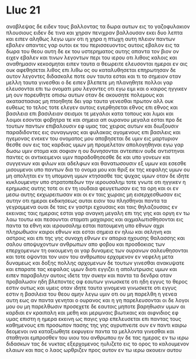 # Lluc 21
αναβλεψας δε ειδεν τους βαλλοντας τα δωρα αυτων εις το γαζοφυλακιον πλουσιους
ειδεν δε τινα και χηραν πενιχραν βαλλουσαν εκει δυο λεπτα
και ειπεν αληθως λεγω υμιν οτι η χηρα η πτωχη αυτη πλειον παντων εβαλεν
απαντες γαρ ουτοι εκ του περισσευοντος αυτοις εβαλον εις τα δωρα του θεου αυτη δε εκ του υστερηματος αυτης απαντα τον βιον ον ειχεν εβαλεν
και τινων λεγοντων περι του ιερου οτι λιθοις καλοις και αναθημασιν κεκοσμηται ειπεν
ταυτα α θεωρειτε ελευσονται ημεραι εν αις ουκ αφεθησεται λιθος επι λιθω ος ου καταλυθησεται
επηρωτησαν δε αυτον λεγοντες διδασκαλε ποτε ουν ταυτα εσται και τι το σημειον οταν μελλη ταυτα γινεσθαι
ο δε ειπεν βλεπετε μη πλανηθητε πολλοι γαρ ελευσονται επι τω ονοματι μου λεγοντες οτι εγω ειμι και ο καιρος ηγγικεν μη ουν πορευθητε οπισω αυτων
οταν δε ακουσητε πολεμους και ακαταστασιας μη πτοηθητε δει γαρ ταυτα γενεσθαι πρωτον αλλ ουκ ευθεως το τελος
τοτε ελεγεν αυτοις εγερθησεται εθνος επι εθνος και βασιλεια επι βασιλειαν
σεισμοι τε μεγαλοι κατα τοπους και λιμοι και λοιμοι εσονται φοβητρα τε και σημεια απ ουρανου μεγαλα εσται
προ δε τουτων παντων επιβαλουσιν εφ υμας τας χειρας αυτων και διωξουσιν παραδιδοντες εις συναγωγας και φυλακας αγομενους επι βασιλεις και ηγεμονας ενεκεν του ονοματος μου
αποβησεται δε υμιν εις μαρτυριον
θεσθε ουν εις τας καρδιας υμων μη προμελεταν απολογηθηναι
εγω γαρ δωσω υμιν στομα και σοφιαν η ου δυνησονται αντειπειν ουδε αντιστηναι παντες οι αντικειμενοι υμιν
παραδοθησεσθε δε και υπο γονεων και συγγενων και φιλων και αδελφων και θανατωσουσιν εξ υμων
και εσεσθε μισουμενοι υπο παντων δια το ονομα μου
και θριξ εκ της κεφαλης υμων ου μη αποληται
εν τη υπομονη υμων κτησασθε τας ψυχας υμων
οταν δε ιδητε κυκλουμενην υπο στρατοπεδων την ιερουσαλημ τοτε γνωτε οτι ηγγικεν η ερημωσις αυτης
τοτε οι εν τη ιουδαια φευγετωσαν εις τα ορη και οι εν μεσω αυτης εκχωρειτωσαν και οι εν ταις χωραις μη εισερχεσθωσαν εις αυτην
οτι ημεραι εκδικησεως αυται εισιν του πλησθηναι παντα τα γεγραμμενα
ουαι δε ταις εν γαστρι εχουσαις και ταις θηλαζουσαις εν εκειναις ταις ημεραις εσται γαρ αναγκη μεγαλη επι της γης και οργη εν τω λαω τουτω
και πεσουνται στοματι μαχαιρας και αιχμαλωτισθησονται εις παντα τα εθνη και ιερουσαλημ εσται πατουμενη υπο εθνων αχρι πληρωθωσιν καιροι εθνων
και εσται σημεια εν ηλιω και σεληνη και αστροις και επι της γης συνοχη εθνων εν απορια ηχουσης θαλασσης και σαλου
αποψυχοντων ανθρωπων απο φοβου και προσδοκιας των επερχομενων τη οικουμενη αι γαρ δυναμεις των ουρανων σαλευθησονται
και τοτε οψονται τον υιον του ανθρωπου ερχομενον εν νεφελη μετα δυναμεως και δοξης πολλης
αρχομενων δε τουτων γινεσθαι ανακυψατε και επαρατε τας κεφαλας υμων διοτι εγγιζει η απολυτρωσις υμων
και ειπεν παραβολην αυτοις ιδετε την συκην και παντα τα δενδρα
οταν προβαλωσιν ηδη βλεποντες αφ εαυτων γινωσκετε οτι ηδη εγγυς το θερος εστιν
ουτως και υμεις οταν ιδητε ταυτα γινομενα γινωσκετε οτι εγγυς εστιν η βασιλεια του θεου
αμην λεγω υμιν οτι ου μη παρελθη η γενεα αυτη εως αν παντα γενηται
ο ουρανος και η γη παρελευσονται οι δε λογοι μου ου μη παρελθωσιν
προσεχετε δε εαυτοις μηποτε βαρηθωσιν υμων αι καρδιαι εν κραιπαλη και μεθη και μεριμναις βιωτικαις και αιφνιδιος εφ υμας επιστη η ημερα εκεινη
ως παγις γαρ επελευσεται επι παντας τους καθημενους επι προσωπον πασης της γης
αγρυπνειτε ουν εν παντι καιρω δεομενοι ινα καταξιωθητε εκφυγειν παντα τα μελλοντα γινεσθαι και σταθηναι εμπροσθεν του υιου του ανθρωπου
ην δε τας ημερας εν τω ιερω διδασκων τας δε νυκτας εξερχομενος ηυλιζετο εις το ορος το καλουμενον ελαιων
και πας ο λαος ωρθριζεν προς αυτον εν τω ιερω ακουειν αυτου
